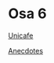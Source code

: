 # Osa 6

[Unicafe](https://github.com/amalia53/Fullstack/tree/main/part1/unicafe-redux)
  
[Anecdotes](https://github.com/amalia53/Fullstack/tree/main/part6/redux-anecdotes)
